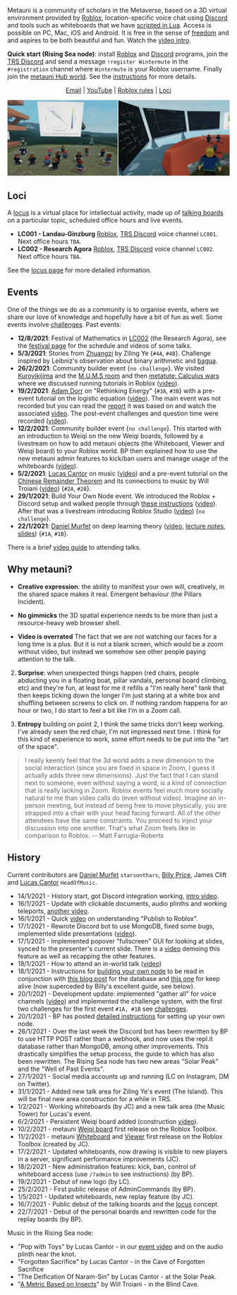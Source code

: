 Metauni is a community of scholars in the Metaverse, based on a 3D virtual environment provided by [Roblox](https://www.roblox.com/), location-specific voice chat using [Discord](https://www.discord.com) and tools such as whiteboards that we have [scripted in Lua](http://metauni.org/posts/make-your-own/tools). Access is possible on PC, Mac, iOS and Android. It is free in the sense of [freedom](https://en.wikipedia.org/wiki/Free_University_of_Berlin) and and aspires to be both beautiful and fun. Watch the [video intro](https://youtu.be/66MzfGqJFcA).

**Quick start (Rising Sea node)**: install [Roblox](https://www.roblox.com/) and [Discord](https://www.discord.com) programs, join the [TRS Discord](https://discord.gg/9yBaAxPSK8) and send a message `!register Wintermute` in the `#registration` channel where `Wintermute` is your Roblox username. Finally join the [metauni Hub world](https://www.roblox.com/games/6233302798/metauni-Hub). See the [instructions](https://metauni.org/posts/instructions/instructions) for more details.

<p align="center">
  <a href="mailto:admin@metauni.org">Email</a> |
  <a href="https://www.youtube.com/playlist?list=PLKnx70LRf21eZQ7ZfEU5SibsJrAFvJU41">YouTube</a> |
  <a href="https://metauni.org/posts/rules/rules">Roblox rules</a> |
  <a href="http://metauni.org/posts/loci/loci">Loci</a>
</p>

![banner](newbanner.png)

## Loci

A [locus](https://en.wikipedia.org/wiki/Method_of_loci) is a virtual place for intellectual activity, made up of [talking boards](https://youtu.be/39d4g1ERDpw) on a particular topic, scheduled office hours and live events.

* **LC001 - Landau-Ginzburg** [Roblox](https://www.roblox.com/games/6461013759/metauni-LC001), [TRS Discord](https://discord.gg/9yBaAxPSK8) voice channel `LC001`. Next office hours `TBA`.
* **LC002 - Research Agora** [Roblox](https://www.roblox.com/games/7168699181/metauni-LC002-Research-Agora), [TRS Discord](https://discord.gg/9yBaAxPSK8) voice channel `LC002`. Next office hours `TBA`.

See the [locus page](http://metauni.org/posts/loci/loci) for more detailed information.

## Events

One of the things we do as a community is to organise events, where we share our love of knowledge and hopefully have a bit of fun as well. Some events involve [challenges](http://metauni.org/posts/challenges/challenges). Past events:

* **12/8/2021**: Festival of Mathematics in [LC002](https://www.roblox.com/games/7168699181/metauni-LC002-Research-Agora) (the Research Agora), see the [festival page](https://metauni.org/posts/festival/festival) for the schedule and videos of some talks.
* **5/3/2021**: Stories from [Zhuangzi](https://en.wikipedia.org/wiki/Zhuangzi_(book)) by Ziling Ye {`#4A`, `#4B`}. Challenge inspired by Leibniz's observation about binary arithmetic and [bagua](http://www.leibniz-translations.com/binary.htm). 
* **26/2/2021**: Community builder event {`no challenge`}. We visited [Kuroyikijima](https://www.roblox.com/games/6343445246/Kuroyukijima) and the [M.U.M.S room](https://www.roblox.com/games/6313764558/The-M-U-M-S-Room) and then [metatute: Calculus wars](https://www.roblox.com/games/6425413374/metatute-Calculus-wars) where we discussed running tutorials in Roblox ([video](https://youtu.be/IlwRuAO1v8o)).
* **19/2/2021**: [Adam Dorr](http://www.adamdorr.com/about/) on "Rethinking Energy" {`#3A`, `#3B`} with a pre-event tutorial on the logistic equation ([video](https://youtu.be/tJYizX7D5ig)). The main event was not recorded but you can read the [report](https://www.rethinkx.com/energy) it was based on and watch the associated [video](https://youtu.be/6zgwiQ6BoLA). The post-event challenges and question time were recorded ([video](https://youtu.be/4RMlWp79aLA)).
* **12/2/2021**: Community builder event {`no challenge`}. This started with an introduction to Weiqi on the new Weiqi boards, followed by a livestream on how to add metauni objects (the Whiteboard, Viewer and Weiqi board) to your Roblox world. BP then explained how to use the new metauni admin features to kick/ban users and manage usage of the whiteboards ([video](https://youtu.be/ZTB9tLb5Y-c)).
* **5/2/2021**: [Lucas Cantor](https://www.lucascantormusic.com/) on music ([video](https://youtu.be/BNbJEQptKk4)) and a pre-event tutorial on the [Chinese Remainder Theorem](https://en.wikipedia.org/wiki/Chinese_remainder_theorem) and its connections to music by Will Troiani ([video](https://youtu.be/SuBBHUjOywM)) {`#2A`, `#2B`}.
* **29/1/2021**: Build Your Own Node event. We introduced the Roblox + Discord setup and walked people through [these instructions](http://metauni.org/posts/make-your-own/make-your-own) ([video](https://youtu.be/TDmMeR6O350)). After that was a livestream introducing Roblox Studio ([video](https://youtu.be/W0SIAygiITs)) {`no challenge`}.
* **22/1/2021**: [Daniel Murfet](http://www.therisingsea.org) on deep learning theory ([video](https://youtu.be/xNqGxgiP0Cc), [lecture notes](https://www.dropbox.com/s/tc3mmw69lkqprta/DLT%20Lecture%201.pdf?dl=0), [slides](https://www.dropbox.com/s/g3yqxuy7pbvcv17/DLT1talk.pdf?dl=0)) {`#1A`, `#1B`}.

There is a brief [video guide](https://youtu.be/mA1X-aP-jBU) to attending talks.

## Why metauni?

* **Creative expression**: the ability to manifest your own will, creatively, in the shared space makes it real. Emergent behaviour (the Pillars Incident).

* **No gimmicks** the 3D spatial experience needs to be more than just a resource-heavy web browser shell.

* **Video is overrated** The fact that we are not watching our faces for a long time is a plus. But it is not a blank screen, which would be a zoom without video, but instead we somehow see other people paying attention to the talk.

2. **Surprise**: when unexpected things happen (red chairs, people abducting you in a floating boat, pillar vandals, personal board climbing, etc) and they're fun, at least for me it refills a "I'm really here" tank that then keeps ticking down the longer I'm just staring at a white box and shuffling between screens to click on. If nothing random happens for an hour or two, I do start to feel a bit like I'm in a Zoom call.

3. **Entropy** building on point 2, I think the same tricks don't keep working. I've already seen the red chair, I'm not impressed next time. I think for this kind of experience to work, some effort needs to be put into the "art of the space".

> I really keenly feel that the 3d world adds a new dimension to the social interaction (since you are fixed in space in Zoom, I guess it actually adds three new dimensions). Just the fact that I can stand next to someone, even without saying a word, is a kind of connection that is really lacking in Zoom. Roblox events feel much more socially natural to me than video calls do (even without video). Imagine an in-person meeting, but instead of being free to move physically, you are strapped into a chair with your head facing forward. All of the other attendees have the same constraints. You proceed to inject your discussion into one another. That's what Zoom feels like in comparison to Roblox. -- Matt Farrugia-Roberts

## History

Current contributors are [Daniel Murfet](http://www.therisingsea.org) `starsonthars`, [Billy Price](https://billyprice.me/), James Clift and [Lucas Cantor](https://www.lucascantormusic.com/) `HeadOfMusic`.

* 14/1/2021 - History start, got Discord integration working, [intro video](https://youtu.be/0K3sCNvFpWE).
* 16/1/2021 - Update with clickable documents, audio plinths and working teleports, [another video](https://youtu.be/CJeuAvoRE9U).
* 16/1/2021 - Quick [video](https://youtu.be/vkaBQw9-OBY) on understanding "Publish to Roblox".
* 17/1/2021 - Rewrote Discord bot to use MongoDB, fixed some bugs, implemented slide presentations ([video](https://youtu.be/9-fyJvrTRzA)).
* 17/1/2021 - Implemented popover "fullscreen" GUI for looking at slides, synced to the presenter's current slide. There is a [video](https://youtu.be/rNtZGYnRHdA) demoing this feature as well as recapping the other features.
* 18/1/2021 - How to attend an in-world talk ([video](https://youtu.be/mA1X-aP-jBU))
* 18/1/2021 - Instructions for [building your own node](https://youtu.be/SEwmyMInqTM) to be read in conjunction with [this blog post](https://towardsdatascience.com/creating-a-discord-bot-from-scratch-and-connecting-to-mongodb-828ad1c7c22e) for the database and [this one](https://repl.it/talk/learn/Hosting-discordpy-bots-with-replit/11008) for keep alive (now superceded by Billy's excellent guide, see below).
* 20/1/2021 - Development update: implemented "gather all" for voice channels ([video](https://youtu.be/GJunGvBGo6Y)) and implemented the challenge system, with the first two challenges for the first event `#1A, #1B` see [challenges](http://metauni.org/posts/challenges/challenges).
* 20/1/2021 - BP has posted [detailed instructions](http://metauni.org/posts/make-your-own/make-your-own) for setting up your own node.
* 26/1/2021 - Over the last week the Discord bot has been rewritten by BP to use HTTP POST rather than a webhook, and now uses the repl.it database rather than MongoDB, among other improvements. This drastically simplifies the setup process, the guide to which has also been rewritten. The Rising Sea node has two new areas "Solar Peak" and the "Well of Past Events".
* 27/1/2021 - Social media accounts up and running (LC on Instagram, DM on Twitter).
* 31/1/2021 - Added new talk area for Ziling Ye's event (The Island). This will be final new area construction for a while in TRS.
* 1/2/2021 - Working whiteboards (by JC) and a new talk area (the Music Tower) for Lucas's event.
* 6/2/2021 - Persistent Weiqi board added (construction [video](https://youtu.be/wWtrTFI4ppc)).
* 10/2/2021 - metauni [Weiqi board](https://www.roblox.com/library/6366028251/metauni-Weiqi-Go-board) first release on the Roblox Toolbox.
* 11/2/2021 - metauni [Whiteboard](https://www.roblox.com/library/6376883627/metauni-Whiteboard) and [Viewer](https://www.roblox.com/library/6377010705/metauni-Viewer) first release on the Roblox Toolbox (created by JC).
* 17/2/2021 - Updated whiteboards, now drawing is visible to new players in a server, significant performance improvements (JC).
* 18/2/2021 - New administration features: kick, ban, control of whiteboard access (use `/?admin` to see instructions) (by BP).
* 19/2/2021 - Debut of new logo (by LC).
* 25/2/2021 - First public release of AdminCommands (by BP).
* 1/5/2021 - Updated whiteboards, new replay feature (by JC).
* 16/7/2021 - Public debut of the talking boards and the [locus](https://metauni.org/posts/loci/loci) concept.
* 22/7/2021 - Debut of the personal boards and rewritten code for the replay boards (by BP).

Music in the Rising Sea node:

* "Pop with Toys" by Lucas Cantor - in our [event video](https://youtu.be/xNqGxgiP0Cc) and on the audio plinth near the knot.
* "Forgotten Sacrifice" by Lucas Cantor - in the Cave of Forgotten Sacrifice
* "The Deification Of Naram-Sin" by Lucas Cantor - at the Solar Peak.
* "[A Metric Based on Insects](https://obduratefleet.bandcamp.com/album/obdurate)" by Will Troiani - in the Blind Cave.
